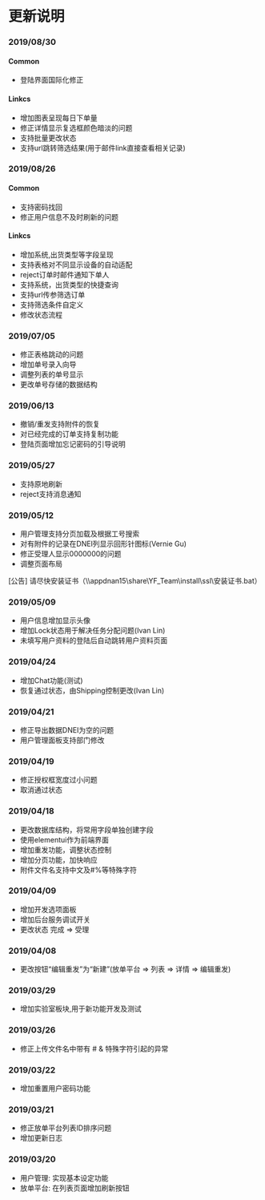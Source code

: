 # 更新说明

### 2019/08/30
#### Common
* 登陆界面国际化修正

#### Linkcs
* 增加图表呈现每日下单量
* 修正详情显示复选框颜色暗淡的问题
* 支持批量更改状态
* 支持url跳转筛选结果(用于邮件link直接查看相关记录)

### 2019/08/26

#### Common
* 支持密码找回
* 修正用户信息不及时刷新的问题

#### Linkcs
* 增加系统,出货类型等字段呈现
* 支持表格对不同显示设备的自动适配
* reject订单时邮件通知下单人
* 支持系统，出货类型的快捷查询
* 支持url传参筛选订单
* 支持筛选条件自定义
* 修改状态流程

### 2019/07/05
* 修正表格跳动的问题
* 增加单号录入向导
* 调整列表的单号显示
* 更改单号存储的数据结构

### 2019/06/13
* 撤销/重发支持附件的恢复
* 对已经完成的订单支持复制功能
* 登陆页面增加忘记密码的引导说明

### 2019/05/27
* 支持原地刷新
* reject支持消息通知

### 2019/05/12
* 用户管理支持分页加载及根据工号搜索
* 对有附件的记录在DNEI列显示回形针图标(Vernie Gu)
* 修正受理人显示0000000的问题
* 调整页面布局

[公告] 请尽快安装证书（\\\\appdnan15\share\YF_Team\install\ssl\安装证书.bat）

### 2019/05/09
* 用户信息增加显示头像
* 增加Lock状态用于解决任务分配问题(Ivan Lin)
* 未填写用户资料的登陆后自动跳转用户资料页面

### 2019/04/24
* 增加Chat功能(测试)
* 恢复通过状态，由Shipping控制更改(Ivan Lin)

### 2019/04/21
* 修正导出数据DNEI为空的问题
* 用户管理面板支持部门修改

### 2019/04/19
* 修正授权框宽度过小问题
* 取消通过状态

### 2019/04/18
* 更改数据库结构，将常用字段单独创建字段
* 使用elementui作为前端界面
* 增加重发功能，调整状态控制
* 增加分页功能，加快响应
* 附件文件名支持中文及#%等特殊字符

### 2019/04/09
* 增加开发选项面板
* 增加后台服务调试开关
* 更改状态 完成 => 受理

### 2019/04/08
* 更改按钮“编辑重发”为“新建”(放单平台 => 列表 => 详情 => 编辑重发)

### 2019/03/29
* 增加实验室板块,用于新功能开发及测试

### 2019/03/26
* 修正上传文件名中带有 # & 特殊字符引起的异常

### 2019/03/22
* 增加重置用户密码功能

### 2019/03/21
* 修正放单平台列表ID排序问题
* 增加更新日志

### 2019/03/20
* 用户管理: 实现基本设定功能
* 放单平台: 在列表页面增加刷新按钮
